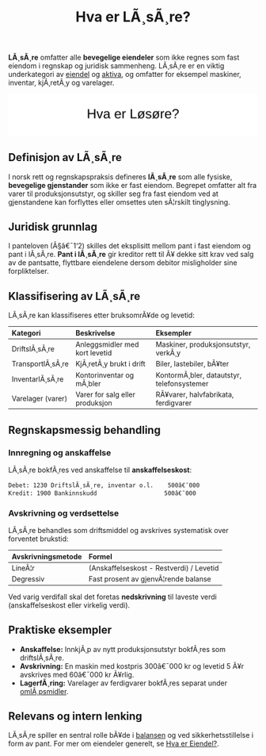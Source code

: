 ﻿---
title: "Hva er LÃ¸sÃ¸re?"
meta_title: "Hva er LÃ¸sÃ¸re?"
meta_description: '**LÃ¸sÃ¸re** omfatter alle **bevegelige eiendeler** som ikke regnes som fast eiendom i regnskap og juridisk sammenheng. LÃ¸sÃ¸re er en viktig underkategori av [...'
slug: hva-er-losore
type: blog
layout: pages/single
---

**LÃ¸sÃ¸re** omfatter alle **bevegelige eiendeler** som ikke regnes som fast eiendom i regnskap og juridisk sammenheng. LÃ¸sÃ¸re er en viktig underkategori av [eiendel](/blogs/regnskap/hva-er-eiendel "Hva er Eiendel i Regnskap? Komplett Guide til Eiendom og Verdier") og [aktiva](/blogs/regnskap/hva-er-aktiva "Hva er Aktiva? En Komplett Guide til Eiendeler i Regnskap"), og omfatter for eksempel maskiner, inventar, kjÃ¸retÃ¸y og varelager.

![Hva er LÃ¸sÃ¸re?](hva-er-losore-image.svg)

## Definisjon av LÃ¸sÃ¸re

I norsk rett og regnskapspraksis defineres **lÃ¸sÃ¸re** som alle fysiske, **bevegelige gjenstander** som ikke er fast eiendom. Begrepet omfatter alt fra varer til produksjonsutstyr, og skiller seg fra fast eiendom ved at gjenstandene kan forflyttes eller omsettes uten sÃ¦rskilt tinglysning.

## Juridisk grunnlag

I panteloven (Â§â€¯1‘2) skilles det eksplisitt mellom pant i fast eiendom og pant i lÃ¸sÃ¸re. **Pant i lÃ¸sÃ¸re** gir kreditor rett til Ã¥ dekke sitt krav ved salg av de pantsatte, flyttbare eiendelene dersom debitor misligholder sine forpliktelser.

## Klassifisering av LÃ¸sÃ¸re

LÃ¸sÃ¸re kan klassifiseres etter bruksomrÃ¥de og levetid:

| Kategori          | Beskrivelse                                 | Eksempler                                |
|:------------------|:---------------------------------------------|:-----------------------------------------|
| DriftslÃ¸sÃ¸re      | Anleggsmidler med kort levetid              | Maskiner, produksjonsutstyr, verkÃ¸y      |
| TransportlÃ¸sÃ¸re   | KjÃ¸retÃ¸y brukt i drift                       | Biler, lastebiler, bÃ¥ter                 |
| InventarlÃ¸sÃ¸re    | Kontorinventar og mÃ¸bler                     | KontormÃ¸bler, datautstyr, telefonsystemer|
| Varelager (varer) | Varer for salg eller produksjon              | RÃ¥varer, halvfabrikata, ferdigvarer       |

## Regnskapsmessig behandling

### Innregning og anskaffelse

LÃ¸sÃ¸re bokfÃ¸res ved anskaffelse til **anskaffelseskost**:
```
Debet: 1230 DriftslÃ¸sÃ¸re, inventar o.l.    500â€¯000
Kredit: 1900 Bankinnskudd                   500â€¯000
```

### Avskrivning og verdsettelse

LÃ¸sÃ¸re behandles som driftsmiddel og avskrives systematisk over forventet brukstid:

| Avskrivningsmetode  | Formel                                         |
|:--------------------|:-----------------------------------------------|
| LineÃ¦r              | (Anskaffelseskost - Restverdi) / Levetid        |
| Degressiv           | Fast prosent av gjenvÃ¦rende balanse             |

Ved varig verdifall skal det foretas **nedskrivning** til laveste verdi (anskaffelseskost eller virkelig verdi).

## Praktiske eksempler

* **Anskaffelse:** InnkjÃ¸p av nytt produksjonsutstyr bokfÃ¸res som driftslÃ¸sÃ¸re.
* **Avskrivning:** En maskin med kostpris 300â€¯000 kr og levetid 5 Ã¥r avskrives med 60â€¯000 kr Ã¥rlig.
* **LagerfÃ¸ring:** Varelager av ferdigvarer bokfÃ¸res separat under [omlÃ¸psmidler](/blogs/regnskap/hva-er-omlopsmiddel "Hva er OmlÃ¸psmidler? Komplett Guide til Kortsiktige Eiendeler i Regnskap").

## Relevans og intern lenking

LÃ¸sÃ¸re spiller en sentral rolle bÃ¥de i [balansen](/blogs/regnskap/hva-er-balanse "Hva er Balanse i Regnskap? Oppbygging og Analyse") og ved sikkerhetsstillelse i form av pant. For mer om eiendeler generelt, se [Hva er Eiendel?](/blogs/regnskap/hva-er-eiendel "Hva er Eiendel i Regnskap? Komplett Guide til Eiendom og Verdier").


